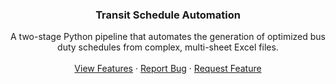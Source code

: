 <h3 align="center">Transit Schedule Automation</h3>

<p align="center">
  A two-stage Python pipeline that automates the generation of optimized bus duty schedules from complex, multi-sheet Excel files.
  <br/>
  <br/>
  <a href="#about-the-project">View Features</a>
  ·
  <a href="https://github.com/Survipeer/Transit-Duty-Schedule-Creator/issues">Report Bug</a>
  ·
  <a href="https://github.com/Survipeer/Transit-Duty-Schedule-Creator/issues">Request Feature</a>
</p>
